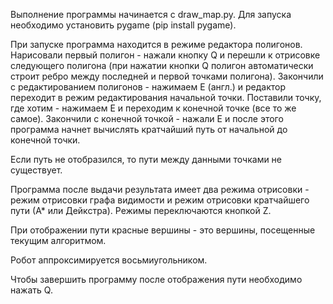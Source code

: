 Выполнение программы начинается с draw_map.py. Для запуска необходимо установить pygame (pip install pygame).

При запуске программа находится в режиме редактора полигонов. Нарисовали первый полигон - нажали кнопку Q и перешли к отрисовке следующего полигона (при нажатии кнопки Q полигон автоматически строит ребро между последней и первой точками полигона). Закончили с редактированием полигонов - нажимаем E (англ.) и редактор переходит в режим редактирования начальной точки. Поставили точку, где хотим - нажимаем E и переходим к конечной точке (все то же самое). Закончили с конечной точкой - нажали E и после этого программа начнет вычислять кратчайший путь от начальной до конечной точки.

Если путь не отобразился, то пути между данными точками не существует.

Программа после выдачи результата имеет два режима отрисовки - режим отрисовки графа видимости и режим отрисовки кратчайшего пути (А* или Дейкстра). Режимы переключаются кнопкой Z.

При отображении пути красные вершины - это вершины, посещенные текущим алгоритмом.

Робот аппроксимируется восьмиугольником.

Чтобы завершить программу после отображения пути необходимо нажать Q.
